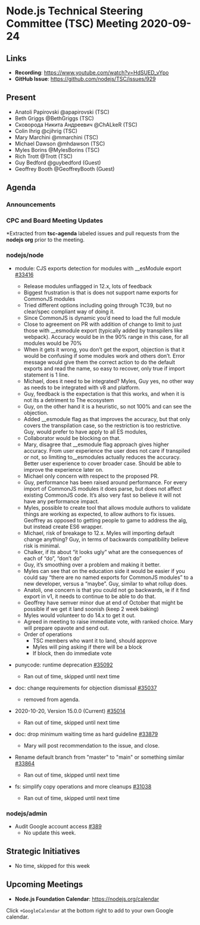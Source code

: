# Node.js Technical Steering Committee (TSC) Meeting 2020-09-24

## Links

* **Recording**:  <https://www.youtube.com/watch?v=HdSUED_vYpo>
* **GitHub Issue**: <https://github.com/nodejs/TSC/issues/929>

## Present

* Anatoli Papirovski @apapirovski (TSC)
* Beth Griggs @BethGriggs (TSC)
* Сковорода Никита Андреевич @ChALkeR (TSC)
* Colin Ihrig @cjihrig (TSC)
* Mary Marchini @mmarchini (TSC)
* Michael Dawson @mhdawson (TSC)
* Myles Borins @MylesBorins (TSC)
* Rich Trott @Trott (TSC)
* Guy Bedford @guybedford (Guest)
* Geoffrey Booth @GeoffreyBooth (Guest)

## Agenda

### Announcements

### CPC and Board Meeting Updates

*Extracted from **tsc-agenda** labeled issues and pull requests from the **nodejs org** prior to the meeting.

### nodejs/node

* module: CJS exports detection for modules with __esModule export [#33416](https://github.com/nodejs/node/pull/33416)
  * Release modules unflagged in 12.x, lots of feedback
  * Biggest frustration is that is does not support name exports for CommonJS modules
  * Tried different options including going through TC39, but no clear/spec compliant way
    of doing it.
  * Since CommonJS is dynamic you’d need to load the full module
  * Close to agreement on PR with addition of change to limit to just those with
    __esmodule export (typically added by transpilers like webpack).  Accuracy would
    be in the 90% range in this case, for all modules would be 70%
  * When it gets it wrong, you don’t get the export, objection is that it would be confusing
    if some modules work and others don’t. Error message would give them the correct
    action to do the default exports and read the name, so easy to recover, only true if import
    statement is 1 line.
  * Michael, does it need to be integrated?  Myles, Guy yes, no other way as needs to be
    integrated with v8 and platform.
  * Guy, feedback is the expectation is that this works, and when it is not its a detriment to
    The ecosystem
  * Guy, on the other hand it is a heuristic, so not 100% and can see the objection.
  * Added __esmodule flag as that improves the accuracy, but that only covers the transpilation
    case, so the restriction is too restrictive.  Guy, would prefer to have apply to all ES modules,
  * Collaborator would be blocking on that.
  * Mary, disagree that __esmodule flag approach gives higher accuracy. From user experience
    the user does not care if transpiled or not, so limiting to__esmodules actually reduces
    the accuracy. Better user experience to cover broader case. Should be able to improve the
    experience later on.
  * Michael only concern with respect to the proposed PR.
  * Guy, performance has been raised around performance. For every import of CommonJS
    modules it does parse, but does not affect existing CommonJS code.  It’s also very fast so
    believe it will not have any performance impact.
  * Myles, possible to create tool that allows module authors to validate things are working as
    expected, to allow authors to fix issues. Geoffrey as opposed to getting people to game to
    address the alg, but instead create ES6 wrapper.
  * Michael, risk of breakage to 12.x. Myles will importing default change anything? Guy, in terms
    of backwards compatibility believe risk is minimal.
  * Chalker, if its about “it looks ugly” what are the consequences of each of “do”, “don’t do”
  * Guy, it’s smoothing over a problem and making it better.
  * Myles can see that on the education side it would be easier if you could say “there are no
    named exports for CommonJS modules” to a new developer, versus a “maybe”. Guy, similar
    to what rollup does.
  * Anatoli, one concern is that you could not go backwards, ie if it find export in v1, it needs to
    continue to be able to do that.
  * Geoffrey have semver minor due at end of October that might be possible if we get it land
    soonish (keep 2 week baking)
  * Myles would volunteer to do 14.x to get it out.
  * Agreed in meeting to raise immediate vote, with ranked choice.  Mary will prepare opavote
    and send out.
  * Order of operations
    * TSC members who want it to land, should approve
    * Myles will ping asking if there will be a block
    * If block, then do immediate vote

* punycode: runtime deprecation [#35092](https://github.com/nodejs/node/pull/35092)
  * Ran out of time, skipped until next time

* doc: change requirements for objection dismissal [#35037](https://github.com/nodejs/node/pull/35037)
  * removed from agenda.

* 2020-10-20, Version 15.0.0 (Current) [#35014](https://github.com/nodejs/node/pull/35014)
  * Ran out of time, skipped until next time

* doc: drop minimum waiting time as hard guideline [#33879](https://github.com/nodejs/node/pull/33879)
  * Mary will post recommendation to the issue, and close.

* Rename default branch from "master" to "main" or something similar [#33864](https://github.com/nodejs/node/issues/33864)
  * Ran out of time, skipped until next time

* fs: simplify copy operations and more cleanups [#31038](https://github.com/nodejs/node/pull/31038)
  * Ran out of time, skipped until next time

### nodejs/admin

* Audit Google account access [#389](https://github.com/nodejs/admin/issues/389)
  * No update this week.

## Strategic Initiatives

* No time, skipped for this week

## Upcoming Meetings

* **Node.js Foundation Calendar**: <https://nodejs.org/calendar>

Click `+GoogleCalendar` at the bottom right to add to your own Google calendar.
